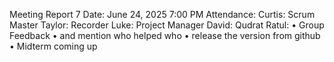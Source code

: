 Meeting Report 7
Date: June 24, 2025 7:00 PM
Attendance: 
Curtis: Scrum Master
Taylor: Recorder
Luke: Project Manager
David: 
Qudrat Ratul:
•	Group Feedback
•	and mention who helped who
•	release the version from github
•	Midterm coming up
